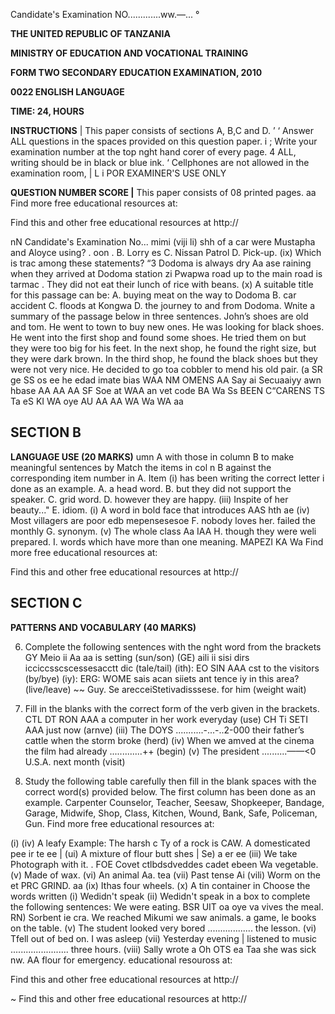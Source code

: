 Candidate's Examination NO.............ww.—... °

**THE UNITED REPUBLIC OF TANZANIA**

**MINISTRY OF EDUCATION AND VOCATIONAL TRAINING**

**FORM TWO SECONDARY EDUCATION EXAMINATION, 2010**

**0022 ENGLISH LANGUAGE**

**TIME: 24, HOURS**

**INSTRUCTIONS**
| This paper consists of sections A, B,C and D.
’
‘ Answer ALL questions in the spaces provided on this question paper.
i ;
Write your examination number at the top nght hand corer of every page.
4 ALL, writing should be in black or blue ink.
‘
Cellphones are not allowed in the examination room,
|
L i POR EXAMINER'S USE ONLY

**QUESTION NUMBER SCORE |**
This paper consists of 08 printed pages.
aa Find more free educational resources at:

Find this and other free educational resources at http://

nN
Candidate's Examination No... mimi
(viji li) shh of a car were Mustapha and Aloyce using?
. oon .
B. Lorry es C. Nissan Patrol
D. Pick-up.
(ix) Which is trac among these statements?
“3 Dodoma is always dry
Aa ase raining when they arrived at Dodoma station zi Pwapwa road up to the main road is tarmac
. They did not eat their lunch of rice with beans.
(x) A suitable title for this passage can be:
A. buying meat on the way to Dodoma
B. car accident
C. floods at Kongwa
D. the journey to and from Dodoma.
Wnite a summary of the passage below in three sentences.
John’s shoes are old and tom. He went to town to buy new ones. He was looking for black shoes. He went into the first shop and found some shoes. He tried them on but they were too big for his feet. In the next shop, he found the right size, but they were dark brown. In the third shop, he found the black shoes but they were not very nice. He decided to go toa cobbler to mend his old pair.
(a SR ge SS os ee he edad imate bias WAA
NM OMENS AA Say ai Secuaaiyy awn hbase AA AA AA SF Soe at
WAA an vet code BA Wa Ss BEEN C“CARENS TS Ta eS KI WA oye AU AA AA WA Wa WA aa

## SECTION B

**LANGUAGE USE (20 MARKS)**
umn A with those in column B to make meaningful sentences by
Match the items in col n B against the corresponding item number in A. Item (i) has been writing the correct letter i done as an example.
A. a head word.
B. but they did not support the speaker.
C. grid word.
D. however they are happy.
(iii) Inspite of her beauty..." E. idiom.
(i) A word in bold face that introduces
AAS hth ae
(iv) Most villagers are poor edb mepensesesoe F. nobody loves her.
failed the monthly G. synonym.
(v) The whole class
Aa IAA H. though they were weli prepared.
I. words which have more than one meaning.
MAPEZI KA Wa
Find more free educational resources at:

Find this and other free educational resources at http://

## SECTION C

**PATTERNS AND VOCABULARY (40 MARKS)**

6. Complete the following sentences with the nght word from the brackets
GY Meio ii Aa aa is setting (sun/son)
(GE) aili ii sisi dirs icciccsscscessesacctt dic (tale/tail)
(ith): EO SIN AAA cst to the visitors (by/bye)
(iy): ERG: WOME sais acan siiets ant tence iy in this area? (live/leave)
~~ Guy. Se arecceiStetivadisssese. for him (weight wait)

7. Fill in the blanks with the correct form of the verb given in the brackets.
CTL DT RON AAA a computer in her work everyday (use)
CH Ti SETI AAA just now (arnve)
(iii) The DOYS ...........-...-..2-000 their father’s cattle when the storm broke (herd)
(iv) When we amved at the cinema the film had already .............++ (begin)
(v) The president ..........——<0 U.S.A. next month (visit)

8. Study the following table carefully then fill in the blank spaces with the correct word(s)
provided below. The first column has been done as an example.
Carpenter Counselor, Teacher, Seesaw, Shopkeeper, Bandage, Garage, Midwife, Shop,
Class, Kitchen, Wound, Bank, Safe, Policeman, Gun.
Find more free educational resources at:

(i)
(iv) A leafy
Example: The harsh c
Ty of a rock is CAW.
   A domesticated pee ir te ee |
(ui) A mixture of flour butt shes | Se) a er ee
(iii) We take Photograph with it. .
FOE Covet ctlbdsdveddes cadet ebeen Wa vegetable.
(v) Made of wax.
(vi) An animal Aa. tea
(vii) Past tense Ai
(vili) Worm on the et PRC GRIND. aa
(ix) Ithas four wheels.
(x) A tin container in
Choose the words written
(i) Wedidn't speak
(ii) Wedidn't speak in a box to complete the following sentences:
We were eating.
BSR UIT oa oye va vives the meal.
RN) Sorbent ie cra. We reached Mikumi we saw animals.
a game, le books on the table.
(v) The student looked very bored .................. the lesson.
(vi) Tfell out of bed on. I was asleep
(vii) Yesterday evening | listened to music ....................... three hours.
(viii) Sally wrote a Oh OTS ea Taa she was sick nw.
AA flour for emergency.
educational resouross at:

Find this and other free educational resources at http://

~
Find this and other free educational resources at http://